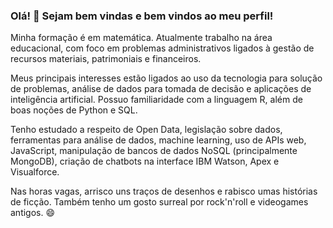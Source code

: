 ### Olá! 👋 Sejam bem vindas e bem vindos ao meu perfil!

<!--
**GrlouX/GrlouX** is a ✨ _special_ ✨ repository because its `README.md` (this file) appears on your GitHub profile.

Here are some ideas to get you started:

- 🔭 I’m currently working on ...
- 🌱 I’m currently learning ...
- 👯 I’m looking to collaborate on ...
- 🤔 I’m looking for help with ...
- 💬 Ask me about ...
- 📫 How to reach me: ...
- 😄 Pronouns: ...
- ⚡ Fun fact: ...
-->

Minha formação é em matemática. Atualmente trabalho na área educacional, com foco em problemas administrativos ligados à gestão de recursos materiais, patrimoniais e financeiros.

Meus principais interesses estão ligados ao uso da tecnologia para solução de problemas, análise de dados para tomada de decisão e aplicações de inteligência artificial. Possuo familiaridade com a linguagem R, além de boas noções de Python e SQL. 

Tenho estudado a respeito de Open Data, legislação sobre dados, ferramentas para análise de dados, machine learning, uso de APIs web, JavaScript, manipulação de bancos de dados NoSQL (principalmente MongoDB), criação de chatbots na interface IBM Watson, Apex e Visualforce.

Nas horas vagas, arrisco uns traços de desenhos e rabisco umas histórias de ficção. Também tenho um gosto surreal por rock'n'roll e videogames antigos. 😄
